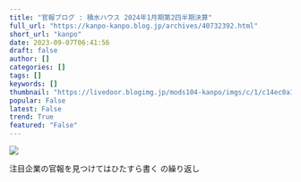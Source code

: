 ```yaml
---
title: "官報ブログ : 積水ハウス 2024年1月期第2四半期決算"
full_url: "https://kanpo-kanpo.blog.jp/archives/40732392.html"
short_url: "kanpo"
date: 2023-09-07T06:41:56
draft: false
author: []
categories: []
tags: []
keywords: []
thumbnail: "https://livedoor.blogimg.jp/mods104-kanpo/imgs/c/1/c14ec0a1-s.png"
popular: False
latest: False
trend: True
featured: "False"
---
```


![](https://livedoor.blogimg.jp/mods104-kanpo/imgs/c/1/c14ec0a1-s.png)

<div><p id="blog-description">注目企業の官報を見つけてはひたすら書く の繰り返し</p></div>